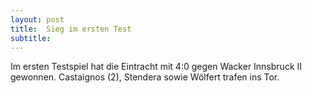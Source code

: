 ```yaml
---
layout: post
title:  Sieg im ersten Test
subtitle:  
---
```


Im ersten Testspiel hat die Eintracht mit 4:0 gegen Wacker Innsbruck II gewonnen. Castaignos (2), Stendera sowie Wölfert trafen ins Tor.


